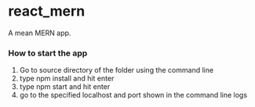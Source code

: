 # react_mern
A mean MERN app.

### How to start the app
1. Go to source directory of the folder using the command line
2. type npm install and hit enter
3. type npm start and hit enter
4. go to the specified localhost and port shown in the command line logs